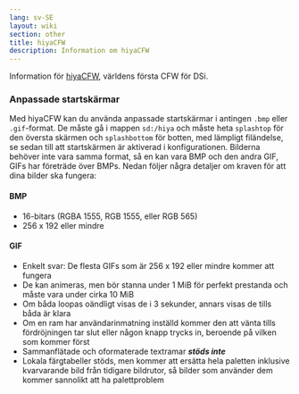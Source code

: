 ```yaml
---
lang: sv-SE
layout: wiki
section: other
title: hiyaCFW
description: Information om hiyaCFW
---
```


Information för [hiyaCFW](https://github.com/RocketRobz/hiyaCFW), världens första CFW för DSi.

### Anpassade startskärmar
Med hiyaCFW kan du använda anpassade startskärmar i antingen `.bmp` eller `.gif`-format. De måste gå i mappen `sd:/hiya` och måste heta `splashtop` för den översta skärmen och `splashbottom` för botten, med lämpligt filändelse, se sedan till att startskärmen är aktiverad i konfigurationen. Bilderna behöver inte vara samma format, så en kan vara BMP och den andra GIF, GIFs har företräde över BMPs. Nedan följer några detaljer om kraven för att dina bilder ska fungera:

#### BMP
- 16-bitars (RGBA 1555, RGB 1555, eller RGB 565)
- 256 x 192 eller mindre

#### GIF
- Enkelt svar: De flesta GIFs som är 256 x 192 eller mindre kommer att fungera
- De kan animeras, men bör stanna under 1 MiB för perfekt prestanda och måste vara under cirka 10 MiB
- Om båda loopas oändligt visas de i 3 sekunder, annars visas de tills båda är klara
- Om en ram har användarinmatning inställd kommer den att vänta tills fördröjningen tar slut eller någon knapp trycks in, beroende på vilken som kommer först
- Sammanflätade och oformaterade textramar ***stöds inte***
- Lokala färgtabeller stöds, men kommer att ersätta hela paletten inklusive kvarvarande bild från tidigare bildrutor, så bilder som använder dem kommer sannolikt att ha palettproblem
